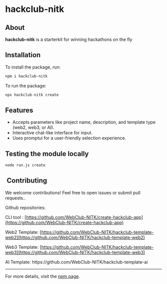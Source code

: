 # hackclub-nitk



## About

**hackclub-nitk** is a starterkit for winning hackathons on the fly

## Installation

To install the package, run:

```sh
npm i hackclub-nitk
```

To run the package:

```javascript
npx hackclub-nitk create
```

## Features



- Accepts parameters like project name, description, and template type (web2, web3, or AI).
- Interactive chat-like interface for input.
- Uses promptui for a user-friendly selection experience.

## Testing the module locally

```sh
node run.js create
```

##  Contributing

We welcome contributions! Feel free to open issues or submit pull requests..

Github repositories: &#x20;

CLI tool : [https://github.com/WebClub-NITK/create-hackclub-app](https://github.com/WebClub-NITK/create-hackclub-app)

Web2 Template: [https://github.com/WebClub-NITK/hackclub-template-web2](https://github.com/WebClub-NITK/hackclub-template-web2)

Web3 Template: [https://github.com/WebClub-NITK/hackclub-template-web3](https://github.com/WebClub-NITK/hackclub-template-web3)

AI Template: https\://github.com/WebClub-NITK/hackclub-template-ai



---

For more details, visit the [npm page](https://www.npmjs.com/package/hackclub-nitk).

